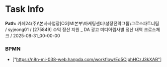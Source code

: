 # Task Info

**Path:** 카페24(주)\본사사업장\[CG]MI본부\마케팅센터\성장전략그룹\그로스파트너팀 / syjeong01 / [275849] 수익 정산 지원 _ DA 광고 미디어렙사별 정산 내역 크로스체크 / 2025-08-31_00-00-00

### BPMN
- ["https://n8n-mi-038-web.hanpda.com/workflow/Ed5CIphHCzJ3kXAB"]

